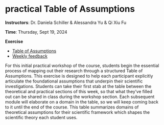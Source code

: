 # **practical** Table of Assumptions

**Instructors**: Dr. Daniela Schiller & Alessandra Yu & Qi Xiu Fu   

**Time**: Thursday, Sept 19, 2024      

**Exercise**      
- [Table of Assumptions](https://docs.google.com/document/d/1Ga_x8IeODikfWVkCp1aAek2YBMHI0ft0y7NMdG6eB88/edit#heading=h.5vv7nvi8eyo)
- [Weekly feedback](https://docs.google.com/forms/d/e/1FAIpQLSfXfuK-Nf1wu9lTHe5GZlyCSYQvdyoYcEFPLA5ZC3sMrf_CmQ/viewform?usp=sf_link) 

For this initial practical workshop of the course, students begin the essential process of mapping out their research through a structured Table of Assumptions. This exercise is designed to help each participant explicitly articulate the foundational assumptions that underpin their scientific investigations. Students can take their first stab at the table between the theoretical and practical sections of this week, so that what they’ve filled out can be shared in class during the workshop section. Each subsequent module will elaborate on a domain in the table, so we will keep coming back to it until the end of the course. This table summarizes domains of theoretical assumptions for their scientific framework which shapes the scientific theory each student uses.